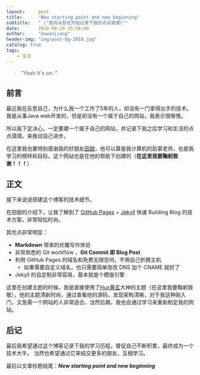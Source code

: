 ```yaml
---
layout: 	post
title: 		"New starting point and new beginning"
subtitle:	" \"我将从现在开始记录下我的点点滴滴\""
date:		2018-08-19 15:58:00
author:		"duwanjiang"
header-img:	"img/post-bg-2018.jpg"
catalog: true
tags:
    - 生活
---
```


> “Yeah It's on. ”


## 前言

最近我在反思自己，为什么我一个工作了5年的人，却没有一门拿得出手的技术。我是从事Java web开发的，但是却没有一个属于自己的网站，我表示很惭愧。

所以我下定决心，一定要建一个属于自己的网站，并记录下我之后学习和生活的点点滴滴，来推动自己进步。

在这里我也要特别感谢我的好朋友[田甜](http://maplebeats.com/)，他可以算是我计算机的启蒙老师，也是我学习的榜样和目标。这个网站也是在他的帮助下创建的（**在这里我要鞠躬致谢！！！**）

## 正文

接下来说说搭建这个博客的技术细节。  

在田甜的介绍下，让我了解到了 [GitHub Pages](https://pages.github.com/) + [Jekyll](http://jekyllrb.com/) 快速 Building Blog 的技术方案，非常轻松时尚。

其优点非常明显：

* **Markdown** 带来的优雅写作体验
* 非常熟悉的 Git workflow ，**Git Commit 即 Blog Post**
* 利用 GitHub Pages 的域名和免费无限空间，不用自己折腾主机
	* 如果需要自定义域名，也只需要简单改改 DNS 加个 CNAME 就好了 
* Jekyll 的自定制非常容易，基本就是个模版引擎

这里在创建主题的时候，我是直接使用了[Hux黄玄](https://huangxuan.me/)大神的主题（在这里我要鞠躬致敬），他的主题清新时尚，通过查看他的源码，发现架构清晰，对于我这种刚入门，又急需一个网站的人非常适合。当然后期，我也会通过学习来重新制定我的网站。


## 后记
最后我希望通过这个博客记录下我的学习历程，督促自己不断积累，最终成为一个技术大牛。
当然也希望通过它来结交更多的朋友，互相学习。

最后以文章标题结尾：***New starting point and new beginning***
